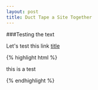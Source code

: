 ```yaml
---
layout: post
title: Duct Tape a Site Together
---
```

###Testing the text

Let's test this link [title](http://)

{% highlight html %}
<link rel="stylesheet" href="{{ "/css/main.css" | prepend: site.baseurl }}">
<link rel="canonical" href="{{ page.url | replace:'index.html','' | prepend: site.baseurl | prepend: site.url }}">
<link rel="stylesheet" href="http://maxcdn.bootstrapcdn.com/font-awesome/4.3.0/css/font-awesome.min.css">
<link href='http://fonts.googleapis.com/css?family=Quattrocento|Oswald:400,300' rel='stylesheet' type='text/css'>
</head>
<p> this is a test </p>

{% endhighlight %}
